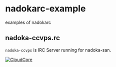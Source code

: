 # nadokarc-example

examples of nadokarc

## nadoka-ccvps.rc

`nadoka-ccvps` is IRC Server running for nadoka-san.

<div style="width:360px; height:80px; margin:0; padding:0;"><a href="http://www.cloudcore.jp/vps/?utm_source=ad&utm_medium=ad&utm_content=dev&utm_campaign=vps" target="_blank" rel="nofollow"><img src="http://www.cloudcore.jp/vps/develop/links/images/360x80_white.gif" alt="CloudCore" style="border:0; margin-bottom:4px;" /></a></div>
